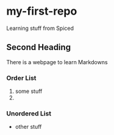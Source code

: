 # my-first-repo
Learning stuff from Spiced

## Second Heading
There is a webpage to learn Markdowns

### Order List
1. some stuff
2.

### Unordered List
- other stuff

